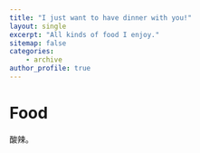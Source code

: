 ```yaml
---
title: "I just want to have dinner with you!"
layout: single
excerpt: "All kinds of food I enjoy."
sitemap: false
categories: 
    - archive
author_profile: true
---
```

# Food
酸辣。
